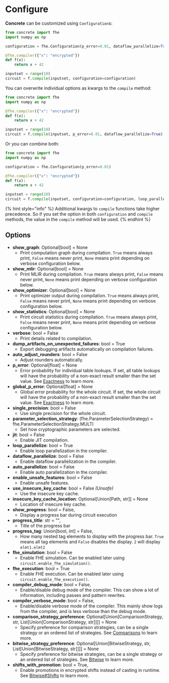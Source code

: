 # Configure

**Concrete** can be customized using `Configuration`s:

```python
from concrete import fhe
import numpy as np

configuration = fhe.Configuration(p_error=0.01, dataflow_parallelize=True)

@fhe.compiler({"x": "encrypted"})
def f(x):
    return x + 42

inputset = range(10)
circuit = f.compile(inputset, configuration=configuration)
```

You can overwrite individual options as kwargs to the `compile` method:

```python
from concrete import fhe
import numpy as np

@fhe.compiler({"x": "encrypted"})
def f(x):
    return x + 42

inputset = range(10)
circuit = f.compile(inputset, p_error=0.01, dataflow_parallelize=True)
```

Or you can combine both:

```python
from concrete import fhe
import numpy as np

configuration = fhe.Configuration(p_error=0.01)

@fhe.compiler({"x": "encrypted"})
def f(x):
    return x + 42

inputset = range(10)
circuit = f.compile(inputset, configuration=configuration, loop_parallelize=True)
```

{% hint style="info" %}
Additional kwargs to `compile` functions take higher precedence. So if you set the option in both `configuration` and `compile` methods, the value in the `compile` method will be used.
{% endhint %}

## Options

* **show\_graph**: Optional\[bool] = None
  * Print computation graph during compilation. `True` means always print, `False` means never print, `None` means print depending on verbose configuration below.
* **show\_mlir**: Optional\[bool] = None
  * Print MLIR during compilation. `True` means always print, `False` means never print, `None` means print depending on verbose configuration below.
* **show\_optimizer**: Optional\[bool] = None
  * Print optimizer output during compilation. `True` means always print, `False` means never print, `None` means print depending on verbose configuration below.
* **show\_statistics**: Optional\[bool] = None
  * Print circuit statistics during compilation. `True` means always print, `False` means never print, `None` means print depending on verbose configuration below.
* **verbose**: bool = False
  * Print details related to compilation.
* **dump\_artifacts\_on\_unexpected\_failures**: bool = True
  * Export debugging artifacts automatically on compilation failures.
* **auto\_adjust\_rounders**: bool = False
  * Adjust rounders automatically.
* **p\_error**: Optional\[float] = None
  * Error probability for individual table lookups. If set, all table lookups will have the probability of a non-exact result smaller than the set value. See [Exactness](../getting-started/exactness.md) to learn more.
* **global\_p\_error**: Optional\[float] = None
  * Global error probability for the whole circuit. If set, the whole circuit will have the probability of a non-exact result smaller than the set value. See [Exactness](../getting-started/exactness.md) to learn more.
* **single\_precision**: bool = False
  * Use single precision for the whole circuit.
* **parameter\_selection\_strategy**: (fhe.ParameterSelectionStrategy) = fhe.ParameterSelectionStrategy.MULTI
  * Set how cryptographic parameters are selected.
* **jit**: bool = False
  * Enable JIT compilation.
* **loop\_parallelize**: bool = True
  * Enable loop parallelization in the compiler.
* **dataflow\_parallelize**: bool = False
  * Enable dataflow parallelization in the compiler.
* **auto\_parallelize**: bool = False
  * Enable auto parallelization in the compiler.
* **enable\_unsafe\_features**: bool = False
  * Enable unsafe features.
* **use\_insecure\_key\_cache**: bool = False _(Unsafe)_
  * Use the insecure key cache.
* **insecure\_key\_cache\_location**: Optional\[Union\[Path, str]] = None
  * Location of insecure key cache.
* **show\_progress**: bool = False,
  * Display a progress bar during circuit execution
* **progress\_title**: str = "",
  * Title of the progress bar
* **progress\_tag**: Union[bool, int] = False,
  * How many nested tag elements to display with the progress bar. `True` means all tag elements and `False` disables the display. `2` will display `elmt1.elmt2`
* **fhe\_simulation**: bool = False
  * Enable FHE simulation. Can be enabled later using `circuit.enable_fhe_simulation()`.
* **fhe\_execution**: bool = True
  * Enable FHE execution. Can be enabled later using `circuit.enable_fhe_execution()`.
* **compiler_debug_mode**: bool = False,
  * Enable/disable debug mode of the compiler. This can show a lot of information, including passes and pattern rewrites.
* **compiler_verbose_mode**: bool = False,
  * Enable/disable verbose mode of the compiler. This mainly show logs from the compiler, and is less verbose than the debug mode.
* **comparison_strategy_preference**: Optional[Union[ComparisonStrategy, str, List[Union[ComparisonStrategy, str]]]] = None
  * Specify preference for comparison strategies, can be a single strategy or an ordered list of strategies. See [Comparisons](../tutorial/comparisons.md) to learn more.
* **bitwise_strategy_preference**: Optional[Union[BitwiseStrategy, str, List[Union[BitwiseStrategy, str]]]] = None
  * Specify preference for bitwise strategies, can be a single strategy or an ordered list of strategies. See [Bitwise](../tutorial/bitwise.md) to learn more.
* **shifts_with_promotion**: bool = True,
  * Enable promotions in encrypted shifts instead of casting in runtime. See [Bitwise#Shifts](../tutorial/bitwise.md#Shifts) to learn more.
